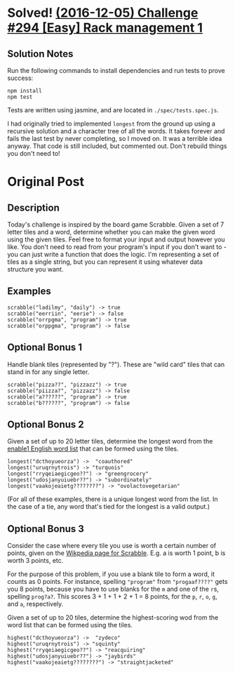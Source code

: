 # Solved! [(2016-12-05) Challenge #294 [Easy] Rack management 1](https://www.reddit.com/r/dailyprogrammer/comments/5go843/20161205_challenge_294_easy_rack_management_1/)
## Solution Notes
Run the following commands to install dependencies and run tests to prove success:

    npm install
    npm test

Tests are written using jasmine, and are located in `./spec/tests.spec.js`.

I had originally tried to implemented `longest` from the ground up using a recursive solution and a character tree of all the words. 
It takes forever and fails the last test by never completing, so I moved on. It was a terrible idea anyway.
That code is still included, but commented out. Don't rebuild things you don't need to!

# Original Post
## Description
Today's challenge is inspired by the board game Scrabble. Given a set of 7 letter tiles and a word, determine whether you can make the given word using the given tiles.
Feel free to format your input and output however you like. You don't need to read from your program's input if you don't want to - you can just write a function that does the logic. I'm representing a set of tiles as a single string, but you can represent it using whatever data structure you want.

## Examples
    scrabble("ladilmy", "daily") -> true
    scrabble("eerriin", "eerie") -> false
    scrabble("orrpgma", "program") -> true
    scrabble("orppgma", "program") -> false

## Optional Bonus 1
Handle blank tiles (represented by "?"). These are "wild card" tiles that can stand in for any single letter.

    scrabble("pizza??", "pizzazz") -> true
    scrabble("piizza?", "pizzazz") -> false
    scrabble("a??????", "program") -> true
    scrabble("b??????", "program") -> false

## Optional Bonus 2
Given a set of up to 20 letter tiles, determine the longest word from the [enable1 English word list](https://storage.googleapis.com/google-code-archive-downloads/v2/code.google.com/dotnetperls-controls/enable1.txt) that can be formed using the tiles.

    longest("dcthoyueorza") ->  "coauthored"
    longest("uruqrnytrois") -> "turquois"
    longest("rryqeiaegicgeo??") -> "greengrocery"
    longest("udosjanyuiuebr??") -> "subordinately"
    longest("vaakojeaietg????????") -> "ovolactovegetarian"

(For all of these examples, there is a unique longest word from the list. In the case of a tie, any word that's tied for the longest is a valid output.)

## Optional Bonus 3
Consider the case where every tile you use is worth a certain number of points, given on the [Wikpedia page for Scrabble](https://en.wikipedia.org/wiki/Scrabble_letter_distributions#English). E.g. a is worth 1 point, b is worth 3 points, etc.

For the purpose of this problem, if you use a blank tile to form a word, it counts as 0 points. For instance, spelling `"program"` from `"progaaf????"` gets you 8 points, because you have to use blanks for the `m` and one of the `r`s, spelling `prog?a?`. This scores 3 + 1 + 1 + 2 + 1 = 8 points, for the `p`, `r`, `o`, `g`, and `a`, respectively.

Given a set of up to 20 tiles, determine the highest-scoring wod from the word list that can be formed using the tiles.

    highest("dcthoyueorza") ->  "zydeco"
    highest("uruqrnytrois") -> "squinty"
    highest("rryqeiaegicgeo??") -> "reacquiring"
    highest("udosjanyuiuebr??") -> "jaybirds"
    highest("vaakojeaietg????????") -> "straightjacketed"